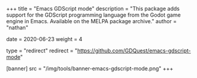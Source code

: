 +++
title = "Emacs GDScript mode"
description = "This package adds support for the GDScript programming language from the Godot game engine in Emacs. Available on the MELPA package archive."
author = "nathan"

date = 2020-06-23
weight = 4

type = "redirect"
redirect = "https://github.com/GDQuest/emacs-gdscript-mode"

[banner]
src = "/img/tools/banner-emacs-gdscript-mode.png"
+++

